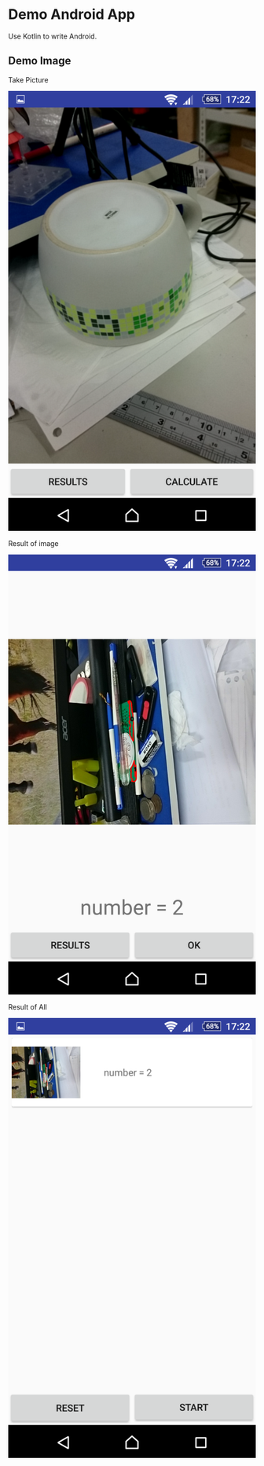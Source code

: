 # Demo Android App

Use Kotlin to write Android.

## Demo Image

Take Picture

![](https://raw.githubusercontent.com/linnil1/AndroidUploadApp/master/demoImage/Screenshot_20180711-172248.png)

Result of image

![](https://raw.githubusercontent.com/linnil1/AndroidUploadApp/master/demoImage/Screenshot_20180711-172207.png)

Result of All

![](https://raw.githubusercontent.com/linnil1/AndroidUploadApp/master/demoImage/Screenshot_20180711-172238.png)
